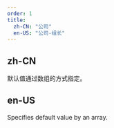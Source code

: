 ```yaml
---
order: 1
title:
  zh-CN: "公司"
  en-US: "公司-组长"
---
```


## zh-CN

默认值通过数组的方式指定。

## en-US

Specifies default value by an array.

